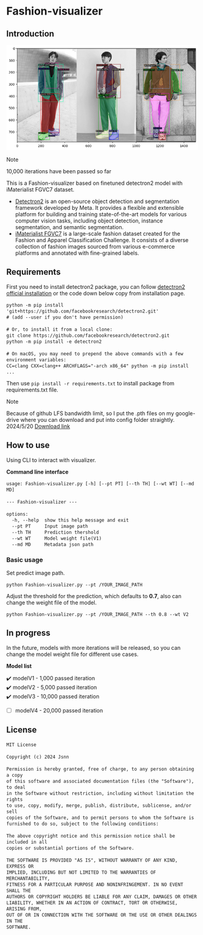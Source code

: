 # Fashion-visualizer
## Introduction

> 
![visualize image](visualize.png)

> [!NOTE] 
> 10,000 iterations have been passed so far

This is a Fashion-visualizer based on finetuned detectron2 model with iMaterialist FGVC7 dataset.

- [Detectron2]("https://github.com/facebookresearch/detectron2/tree/main") is an open-source object detection and segmentation framework developed by Meta. It provides a flexible and extensible platform for building and training state-of-the-art models for various computer vision tasks, including object detection, instance segmentation, and semantic segmentation.
- [iMaterialist FGVC7]("https://www.kaggle.com/c/imaterialist-fashion-2020-fgvc7") is a large-scale fashion dataset created for the Fashion and Apparel Classification Challenge. It consists of a diverse collection of fashion images sourced from various e-commerce platforms and annotated with fine-grained labels.

## Requirements

First you need to install detectron2 package, you can follow [detectron2 official installation]("https://detectron2.readthedocs.io/en/latest/tutorials/install.html") or the code down below copy from installation page.
```
python -m pip install 'git+https://github.com/facebookresearch/detectron2.git'
# (add --user if you don't have permission)

# Or, to install it from a local clone:
git clone https://github.com/facebookresearch/detectron2.git
python -m pip install -e detectron2

# On macOS, you may need to prepend the above commands with a few environment variables:
CC=clang CXX=clang++ ARCHFLAGS="-arch x86_64" python -m pip install ...
```

Then use `pip install -r requirements.txt` to install package from requirements.txt file.

> [!NOTE]
>Because of github LFS bandwidth limit, so I put the .pth files on my google-drive where you can download and put into config folder straightly. 2024/5/20 [Download link](https://drive.google.com/drive/folders/1A4bHDKO4idvPCI69rpwVZwnMJ48FTD_M?usp=sharing)

## How to use

Using CLI to interact with visualizer.

**Command line interface**
```
usage: Fashion-visualizer.py [-h] [--pt PT] [--th TH] [--wt WT] [--md MD]

--- Fashion-visualizer ---

options:
  -h, --help  show this help message and exit
  --pt PT     Input image path
  --th TH     Prediction thershold
  --wt WT     Model weight file(V1)
  --md MD     Metadata json path
```

### Basic usage

Set predict image path.
```
python Fashion-visualizer.py --pt /YOUR_IMAGE_PATH
```

Adjust the threshold for the prediction, which defaults to **0.7**, also can change the weight file of the model.
```
python Fashion-visualizer.py --pt /YOUR_IMAGE_PATH --th 0.8 --wt V2
```

## In progress

In the future, models with more iterations will be released, so you can change the model weight file for different use cases.

**Model list**

:heavy_check_mark: modelV1 - 1,000 passed iteration   
:heavy_check_mark: modelV2 - 5,000 passed iteration  
:heavy_check_mark: modelV3 - 10,000 passed iteration  
- [ ] modelV4 - 20,000 passed iteration


## License

```plaintext
MIT License

Copyright (c) 2024 Jsnn

Permission is hereby granted, free of charge, to any person obtaining a copy
of this software and associated documentation files (the "Software"), to deal
in the Software without restriction, including without limitation the rights
to use, copy, modify, merge, publish, distribute, sublicense, and/or sell
copies of the Software, and to permit persons to whom the Software is
furnished to do so, subject to the following conditions:

The above copyright notice and this permission notice shall be included in all
copies or substantial portions of the Software.

THE SOFTWARE IS PROVIDED "AS IS", WITHOUT WARRANTY OF ANY KIND, EXPRESS OR
IMPLIED, INCLUDING BUT NOT LIMITED TO THE WARRANTIES OF MERCHANTABILITY,
FITNESS FOR A PARTICULAR PURPOSE AND NONINFRINGEMENT. IN NO EVENT SHALL THE
AUTHORS OR COPYRIGHT HOLDERS BE LIABLE FOR ANY CLAIM, DAMAGES OR OTHER
LIABILITY, WHETHER IN AN ACTION OF CONTRACT, TORT OR OTHERWISE, ARISING FROM,
OUT OF OR IN CONNECTION WITH THE SOFTWARE OR THE USE OR OTHER DEALINGS IN THE
SOFTWARE.
```


